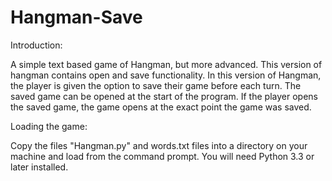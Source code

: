 # Hangman-Save

Introduction:

A simple text based game of Hangman, but more advanced. This version of hangman contains open and save functionality. In this version of Hangman, the player is given the option to save their game before each turn. The saved game can be opened at the start of the program. If the player opens the saved game, the game opens at the exact point the game was saved.

Loading the game:

Copy the files "Hangman.py" and words.txt files into a directory on your machine and load from the command prompt. You will need Python 3.3 or later installed.
